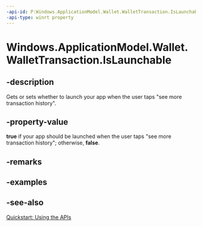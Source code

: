 ```yaml
---
-api-id: P:Windows.ApplicationModel.Wallet.WalletTransaction.IsLaunchable
-api-type: winrt property
---
```


<!-- Property syntax
public bool IsLaunchable { get;  set; }
-->

# Windows.ApplicationModel.Wallet.WalletTransaction.IsLaunchable

## -description
Gets or sets whether to launch your app when the user taps "see more transaction history".

## -property-value
**true** if your app should be launched when the user taps "see more transaction history"; otherwise, **false**.

## -remarks

## -examples

## -see-also
[Quickstart: Using the   APIs](/previous-versions/windows/apps/dn631257(v=win.10))
